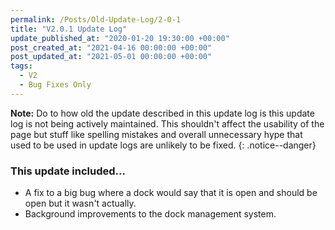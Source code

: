 ```yaml
---
permalink: /Posts/Old-Update-Log/2-0-1
title: "V2.0.1 Update Log"
update_published_at: "2020-01-20 19:30:00 +00:00"
post_created_at: "2021-04-16 00:00:00 +00:00"
post_updated_at: "2021-05-01 00:00:00 +00:00"
tags:
  - V2
  - Bug Fixes Only
---
```


**Note:** Do to how old the update described in this update log is this update log is not being actively maintained. This shouldn't affect the usability of the page but stuff like spelling mistakes and overall unnecessary hype that used to be used in update logs are unlikely to be fixed.
{: .notice--danger}

### This update included...

* A fix to a big bug where a dock would say that it is open and should be open but it wasn't actually.
* Background improvements to the dock management system.